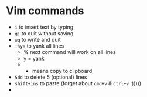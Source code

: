 # Vim commands
* `i` to insert text by typing
* `q!` to quit without saving
* `wq` to write and quit
* `:%y+` to yank all lines
    * % next command will work on all lines
    * y = yank
    * + means copy to clipboard 
* `5dd` to delete 5 (optional) lines 
* `shift+ins` to paste (forget about `cmd+v` & `ctrl+v` :)))))
* 
